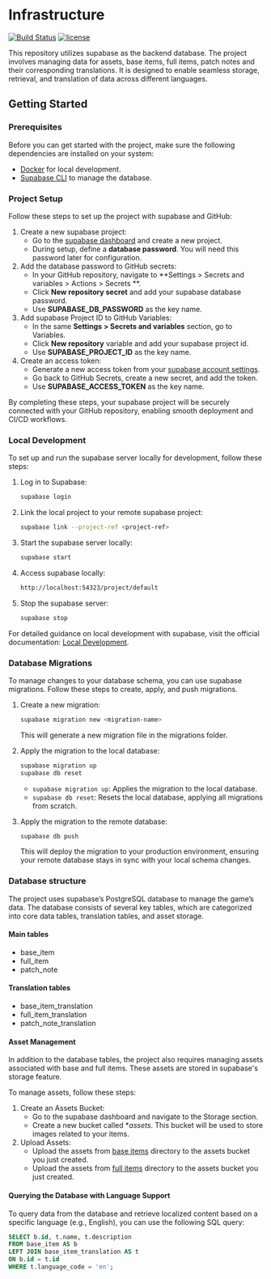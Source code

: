 # Infrastructure

[![Build Status](https://github.com/ngoc-quoc-huynh/tft_guide/actions/workflows/infrastructure.yaml/badge.svg?branch=main)](https://github.com/ngoc-quoc-huynh/tft_guide/actions/workflows/infrastructure.yaml?query=branch%3Amain)
[![license](https://img.shields.io/github/license/ngoc-quoc-huynh/tft_guide)](https://raw.githubusercontent.com/ngoc-quoc-huynh/tft_guide/refs/heads/main/LICENSE)

This repository utilizes supabase as the backend database.
The project involves managing data for assets, base items, full items, patch notes and their
corresponding translations.
It is designed to enable seamless storage, retrieval, and translation of data across different
languages.

## Getting Started

### Prerequisites

Before you can get started with the project, make sure the following dependencies are installed on
your system:

- [Docker](https://docs.docker.com/engine/install/) for local development.
- [Supabase CLI](https://supabase.com/docs/guides/cli/getting-started) to manage the database.

### Project Setup

Follow these steps to set up the project with supabase and GitHub:

1. Create a new supabase project:
   - Go to the [supabase dashboard](https://supabase.com/dashboard/projects) and create a new
     project.
   - During setup, define a **database password**. You will need this password later for
     configuration.
2. Add the database password to GitHub secrets:
   - In your GitHub repository, navigate to **Settings > Secrets and variables > Actions > Secrets
     **.
    - Click **New repository secret** and add your supabase database password.
    - Use **SUPABASE_DB_PASSWORD** as the key name.
3. Add supabase Project ID to GitHub Variables:
    - In the same **Settings > Secrets and variables** section, go to Variables.
    - Click **New repository** variable and add your supabase project id.
    - Use **SUPABASE_PROJECT_ID** as the key name.
4. Create an access token:
   - Generate a new access token from
     your [supabase account settings](https://supabase.com/dashboard/account/tokens).
    - Go back to GitHub Secrets, create a new secret, and add the token.
    - Use **SUPABASE_ACCESS_TOKEN** as the key name.

By completing these steps, your supabase project will be securely connected with your GitHub
repository, enabling smooth deployment and CI/CD workflows.

### Local Development

To set up and run the supabase server locally for development, follow these steps:

1. Log in to Supabase:
   ```bash
   supabase login
   ```
2. Link the local project to your remote supabase project:
   ```bash
   supabase link --project-ref <project-ref>
   ```

3. Start the supabase server locally:
   ```bash
   supabase start
   ```

4. Access supabase locally:
   ```bash
   http://localhost:54323/project/default
   ````

5. Stop the supabase server:
   ```bash
   supabase stop
   ```

For detailed guidance on local development with supabase, visit the official
documentation: [Local Development](https://supabase.com/docs/guides/cli/local-development).

### Database Migrations

To manage changes to your database schema, you can use supabase migrations. Follow these steps to
create, apply, and push migrations.

1. Create a new migration:
   ```bash
   supabase migration new <migration-name>
   ```
   This will generate a new migration file in the migrations folder.

2. Apply the migration to the local database:
   ```bash
   supabase migration up
   supabase db reset
   ```
    - `supabase migration up`: Applies the migration to the local database.
    - `supabase db reset`: Resets the local database, applying all migrations from scratch.

3. Apply the migration to the remote database:
   ```bash
   supabase db push
   ```
   This will deploy the migration to your production environment, ensuring your remote database
   stays in sync with your local schema changes.

### Database structure

The project uses supabase’s PostgreSQL database to manage the game’s data. The database consists of
several key tables, which are categorized into core data tables, translation tables, and asset
storage.

#### Main tables

- base_item
- full_item
- patch_note

#### Translation tables

- base_item_translation
- full_item_translation
- patch_note_translation

#### Asset Management

In addition to the database tables, the project also requires managing assets associated with base
and full items.
These assets are stored in supabase's storage feature.

To manage assets, follow these steps:

1. Create an Assets Bucket:
   - Go to the supabase dashboard and navigate to the Storage section.
   - Create a new bucket called **assets*. This bucket will be used to store images related to your
     items.
2. Upload Assets:
   - Upload the assets from [base items](../design/assets/base_items) directory to the assets
     bucket you just created.
   - Upload the assets from [full items](../design/assets/full_items) directory to the assets
     bucket you just created.

#### Querying the Database with Language Support

To query data from the database and retrieve localized content based on a specific language
(e.g., English), you can use the following SQL query:

 ```sql
SELECT b.id, t.name, t.description
FROM base_item AS b
LEFT JOIN base_item_translation AS t
ON b.id = t.id
WHERE t.language_code = 'en';
 ```
